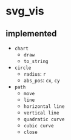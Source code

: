 # svg\_vis

## implemented

- `chart`
  - `draw`
  - `to_string`
- `circle`
  - `radius`: `r`
  - `abs_pos`: `cx`, `cy`
- `path`
  - `move`
  - `line`
  - `horizontal line`
  - `vertical line`
  - `quadratic curve`
  - `cubic curve`
  - `close`
